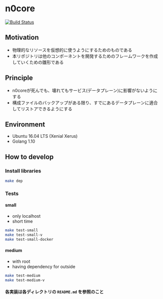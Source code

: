 # n0core

[![Build Status](https://travis-ci.org/n0stack/n0core.svg?branch=master)](https://travis-ci.org/n0stack/n0core)

## Motivation

- 物理的なリソースを仮想的に使うようにするためのものである
- 本リポジトリは他のコンポーネントを開発するためのフレームワークを作成していくための雛形である

## Principle

- n0coreが死んでも、壊れてもサービス(データプレーン)に影響がないようにする
- 構成ファイルのバックアップがある限り、すでにあるデータプレーンに適合してリストアできるようにする

## Environment

- Ubuntu 16.04 LTS (Xenial Xerus)
- Golang 1.10

## How to develop

### Install libraries

```sh
make dep
```

### Tests

#### small

- only localhost
- short time

```sh
make test-small
make test-small-v
make test-small-docker
```

#### medium

- with root
- having dependency for outside

```sh
make test-medium
make test-medium-v
```

#### 各実装は各ディレクトリの `README.md` を参照のこと
